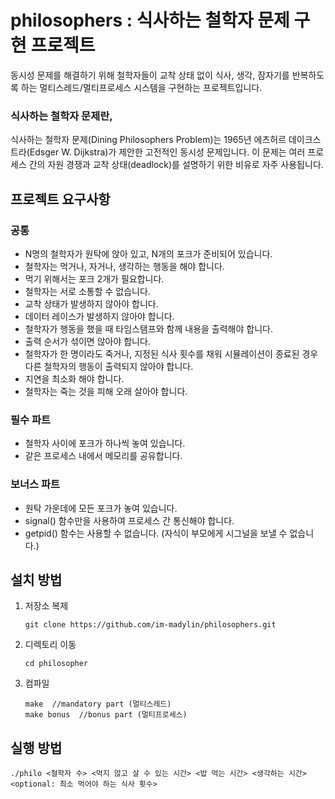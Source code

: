 # philosophers : 식사하는 철학자 문제 구현 프로젝트
동시성 문제를 해결하기 위해 철학자들이 교착 상태 없이 식사, 생각, 잠자기를 반복하도록 하는 멀티스레드/멀티프로세스 시스템을 구현하는 프로젝트입니다.

### 식사하는 철학자 문제란,
식사하는 철학자 문제(Dining Philosophers Problem)는 1965년 에츠허르 데이크스트라(Edsger W. Dijkstra)가 제안한 고전적인 동시성 문제입니다. 이 문제는 여러 프로세스 간의 자원 경쟁과 교착 상태(deadlock)를 설명하기 위한 비유로 자주 사용됩니다.

## 프로젝트 요구사항
### 공통
- N명의 철학자가 원탁에 앉아 있고, N개의 포크가 준비되어 있습니다.
- 철학자는 먹거나, 자거나, 생각하는 행동을 해야 합니다.
- 먹기 위해서는 포크 2개가 필요합니다.
- 철학자는 서로 소통할 수 없습니다.
- 교착 상태가 발생하지 않아야 합니다.
- 데이터 레이스가 발생하지 않아야 합니다.
- 철학자가 행동을 했을 때 타임스탬프와 함께 내용을 출력해야 합니다.
- 출력 순서가 섞이면 않아야 합니다.
- 철학자가 한 명이라도 죽거나, 지정된 식사 횟수를 채워 시뮬레이션이 종료된 경우 다른 철학자의 행동이 출력되지 않아야 합니다.
- 지연을 최소화 해야 합니다.
- 철학자는 죽는 것을 피해 오래 살아야 합니다.


### 필수 파트
- 철학자 사이에 포크가 하나씩 놓여 있습니다.
- 같은 프로세스 내에서 메모리를 공유합니다.

### 보너스 파트
- 원탁 가운데에 모든 포크가 놓여 있습니다.
- signal() 함수만을 사용하여 프로세스 간 통신해야 합니다.
- getpid() 함수는 사용할 수 없습니다. (자식이 부모에게 시그널을 보낼 수 없습니다.)


## 설치 방법
1. 저장소 복제
   ```
   git clone https://github.com/im-madylin/philosophers.git
   ```
2. 디렉토리 이동
   ```
   cd philosopher
   ```
3. 컴파일
   ```
   make  //mandatory part (멀티스레드)
   make bonus  //bonus part (멀티프로세스)
   ```

## 실행 방법
```
./philo <철학자 수> <먹지 않고 살 수 있는 시간> <밥 먹는 시간> <생각하는 시간> <optional: 최소 먹어야 하는 식사 횟수>
```



